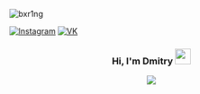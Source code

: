 <p align="left"> <img src="https://komarev.com/ghpvc/?username=DimaXDD&label=Profile%20views&color=ff69b4&style=flat-square" alt="bxr1ng" /> </p>

[![Instagram](icons/instagram.png)](https://www.instagram.com/dima_xdd_/)
[![VK](icons/vk.png)](https://vk.com/dimooon_xdd)

<h3 align="center">
  Hi, I'm Dmitry <img src="https://media.giphy.com/media/hvRJCLFzcasrR4ia7z/giphy.gif" width="28"> 
</h3>

<!-- Typing SVG by DimaXDD - https://github.com/DenverCoder1/readme-typing-svg -->
<p align="center">
  <a href="https://github.com/DenverCoder1/readme-typing-svg"><img src="https://readme-typing-svg.herokuapp.com/?lines=Always%20learning%20new%20things&font=Fira%20Code&center=true&width=440&height=45&color=f75c7e&vCenter=true&size=22"></a>
</p>

<br>
